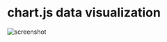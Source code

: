 # chart.js data visualization
![screenshot](https://raw.githubusercontent.com/Jobayerdev/vanilla-javascript-data-chart/master/Screenshot_2020-11-23%20Data%20Visualization.png)
